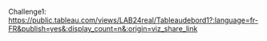 Challenge1:
https://public.tableau.com/views/LAB24real/Tableaudebord1?:language=fr-FR&publish=yes&:display_count=n&:origin=viz_share_link

